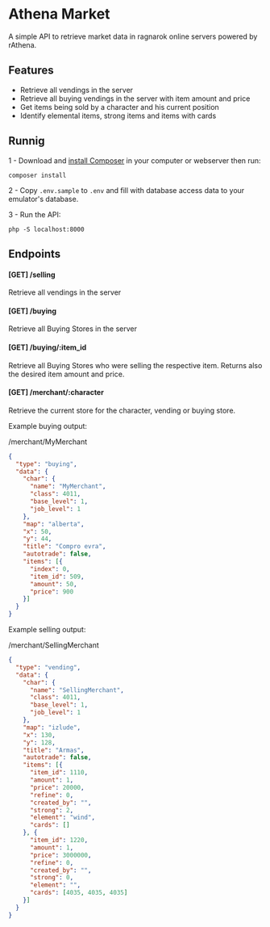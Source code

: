 # Athena Market

A simple API to retrieve market data in ragnarok online servers powered by rAthena.

## Features

- Retrieve all vendings in the server
- Retrieve all buying vendings in the server with item amount and price
- Get items being sold by a character and his current position
- Identify elemental items, strong items and items with cards

## Runnig

1 - Download and [install Composer](https://getcomposer.org/) in your computer or webserver then run:

    composer install

2 - Copy `.env.sample` to `.env` and fill with database access data to your emulator's database.

3 - Run the API:

    php -S localhost:8000

## Endpoints

#### [GET] /selling
Retrieve all vendings in the server

#### [GET] /buying
Retrieve all Buying Stores in the server

#### [GET] /buying/:item_id
Retrieve all Buying Stores who were selling the respective item. Returns also the desired item amount and price.

#### [GET] /merchant/:character
Retrieve the current store for the character, vending or buying store.

Example buying output:

/merchant/MyMerchant

```json
{
  "type": "buying",
  "data": {
    "char": {
      "name": "MyMerchant",
      "class": 4011,
      "base_level": 1,
      "job_level": 1
    },
    "map": "alberta",
    "x": 50,
    "y": 44,
    "title": "Compro evra",
    "autotrade": false,
    "items": [{
      "index": 0,
      "item_id": 509,
      "amount": 50,
      "price": 900
    }]
  }
}
```

Example selling output:

/merchant/SellingMerchant

```json
{
  "type": "vending",
  "data": {
    "char": {
      "name": "SellingMerchant",
      "class": 4011,
      "base_level": 1,
      "job_level": 1
    },
    "map": "izlude",
    "x": 130,
    "y": 128,
    "title": "Armas",
    "autotrade": false,
    "items": [{
      "item_id": 1110,
      "amount": 1,
      "price": 20000,
      "refine": 0,
      "created_by": "",
      "strong": 2,
      "element": "wind",
      "cards": []
    }, {
      "item_id": 1220,
      "amount": 1,
      "price": 3000000,
      "refine": 0,
      "created_by": "",
      "strong": 0,
      "element": "",
      "cards": [4035, 4035, 4035]
    }]
  }
}
```
